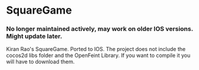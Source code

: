 SquareGame
==========

### No longer maintained actively, may work on older IOS versions. Might update later.

Kiran Rao's SquareGame. Ported to IOS. The project does not include the cocos2d libs folder and the OpenFeint Library. If you want to compile it you will have to download them.
